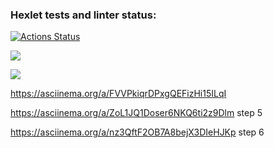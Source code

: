 ### Hexlet tests and linter status:
[![Actions Status](https://github.com/Yagamama/python-project-50/actions/workflows/hexlet-check.yml/badge.svg)](https://github.com/Yagamama/python-project-50/actions)

<a href="https://codeclimate.com/github/Yagamama/python-project-50/maintainability"><img src="https://api.codeclimate.com/v1/badges/6b3700ce925a1aa71f34/maintainability" /></a>

<a href="https://codeclimate.com/github/Yagamama/python-project-49/test_coverage"><img src="https://api.codeclimate.com/v1/badges/b0d1a8541e86b4fab3fa/test_coverage" /></a>

https://asciinema.org/a/FVVPkiqrDPxgQEFizHi15ILqI

https://asciinema.org/a/ZoL1JQ1Doser6NKQ6ti2z9Dlm step 5

https://asciinema.org/a/nz3QftF2OB7A8bejX3DIeHJKp step 6
